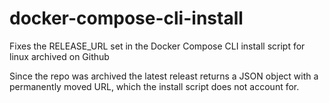 # docker-compose-cli-install

Fixes the RELEASE_URL set in the Docker Compose CLI install script for linux archived on Github

Since the repo was archived the latest releast returns a JSON object with a permanently moved URL, which the install script does not account for.
